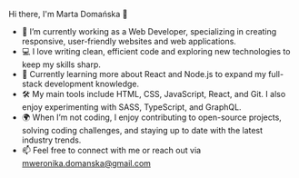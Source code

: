 Hi there, I'm Marta Domańska 👋

- 🔭 I’m currently working as a Web Developer, specializing in creating responsive, user-friendly websites and web applications.
- 💻 I love writing clean, efficient code and exploring new technologies to keep my skills sharp.
- 🌱 Currently learning more about React and Node.js to expand my full-stack development knowledge.
- 🛠️ My main tools include HTML, CSS, JavaScript, React, and Git. I also enjoy experimenting with SASS, TypeScript, and GraphQL.
- 🌍 When I’m not coding, I enjoy contributing to open-source projects, solving coding challenges, and staying up to date with the latest industry trends.
- 📫 Feel free to connect with me or reach out via mweronika.domanska@gmail.com




<!--
**MartaDomanska/MartaDomanska** is a ✨ _special_ ✨ repository because its `README.md` (this file) appears on your GitHub profile.

Here are some ideas to get you started:

- 🔭 I’m currently working on ...
- 🌱 I’m currently learning ...
- 👯 I’m looking to collaborate on ...
- 🤔 I’m looking for help with ...
- 💬 Ask me about ...
- 📫 How to reach me: ...
- 😄 Pronouns: ...
- ⚡ Fun fact: ...
-->
